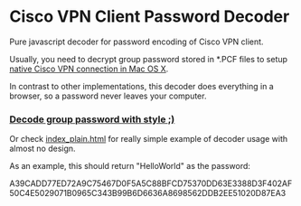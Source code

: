 # Cisco VPN Client Password Decoder

Pure javascript decoder for password encoding of Cisco VPN client.

Usually, you need to decrypt group password stored in *.PCF files to setup [native Cisco VPN connection in Mac OS X][1]. 

In contrast to other implementations, this decoder does everything in a browser, so a password never leaves your computer.

[<h3>Decode group password with style ;)</h3>][2]

Or check [index_plain.html][3] for really simple example of decoder usage with almost no design.

As an example, this should return "HelloWorld" as the password:

A39CADD77ED72A9C75467D0F5A5C88BFCD75370DD63E3388D3F402AF50C4E5029071B0965C343B99B6D6636A8698562DDB2EE51020D87EA3

[1]: http://anders.com/guides/native-cisco-vpn-on-mac-os-x/
[2]: http://artemkin.github.io/cisco-password-decoder
[3]: http://artemkin.github.io/cisco-password-decoder/index_plain.html
